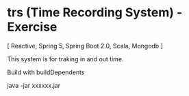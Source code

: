 # trs (Time Recording System) - Exercise 

[ Reactive, Spring 5, Spring Boot 2.0, Scala, Mongodb ]

This system is for traking in and out time.

Build with buildDependents

java -jar xxxxxx.jar
